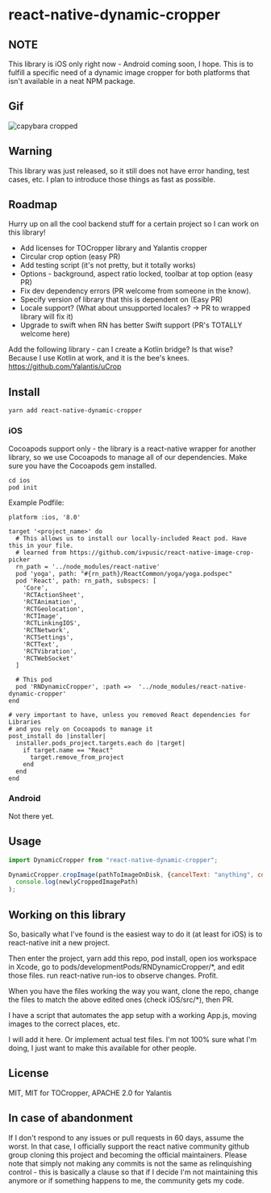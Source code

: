 # react-native-dynamic-cropper

## NOTE

This library is iOS only right now - Android coming soon, I hope. This is to fulfill a specific need of a dynamic image cropper for both platforms that isn't available in a neat NPM package.

## Gif
![capybara cropped](https://github.com/rob117/react-native-dynamic-cropper/blob/master/images/capybara.gif)

## Warning

This library was just released, so it still does not have error handing, test cases, etc. I plan to introduce those things as fast as possible.

## Roadmap

Hurry up on all the cool backend stuff for a certain project so I can work on this library!

* Add licenses for TOCropper library and Yalantis cropper
* Circular crop option (easy PR)
* Add testing script (it's not pretty, but it totally works)
* Options - background, aspect ratio locked, toolbar at top option (easy PR)
* Fix dev dependency errors (PR welcome from someone in the know).
* Specify version of library that this is dependent on (Easy PR)
* Locale support? (What about unsupported locales? -> PR to wrapped library will fix it)
* Upgrade to swift when RN has better Swift support (PR's TOTALLY welcome here)

Add the following library - can I create a Kotlin bridge? Is that wise? Because I use Kotlin at work, and it is the bee's knees.
https://github.com/Yalantis/uCrop

## Install

`yarn add react-native-dynamic-cropper`

### iOS

Cocoapods support only - the library is a react-native wrapper for another library, so we use Cocoapods to manage all of our dependencies. Make sure you have the Cocoapods gem installed.

```
cd ios
pod init
```

Example Podfile:

```
platform :ios, '8.0'

target '<project_name>' do
  # This allows us to install our locally-included React pod. Have this in your file.
  # learned from https://github.com/ivpusic/react-native-image-crop-picker
  rn_path = '../node_modules/react-native'
  pod 'yoga', path: "#{rn_path}/ReactCommon/yoga/yoga.podspec"
  pod 'React', path: rn_path, subspecs: [
    'Core',
    'RCTActionSheet',
    'RCTAnimation',
    'RCTGeolocation',
    'RCTImage',
    'RCTLinkingIOS',
    'RCTNetwork',
    'RCTSettings',
    'RCTText',
    'RCTVibration',
    'RCTWebSocket'
  ]

  # This pod
  pod 'RNDynamicCropper', :path =>  '../node_modules/react-native-dynamic-cropper'
end

# very important to have, unless you removed React dependencies for Libraries
# and you rely on Cocoapods to manage it
post_install do |installer|
  installer.pods_project.targets.each do |target|
    if target.name == "React"
      target.remove_from_project
    end
  end
end
```

### Android

Not there yet.

## Usage

```javascript
import DynamicCropper from "react-native-dynamic-cropper";

DynamicCropper.cropImage(pathToImageOnDisk, {cancelText: "anything", confirmText: "You can leave these blank", title: "also optional"}).then(newlyCroppedImagePath =>
  console.log(newlyCroppedImagePath)
);
```

## Working on this library

So, basically what I've found is the easiest way to do it (at least for iOS) is to react-native init a new project.

Then enter the project, yarn add this repo, pod install, open ios workspace in Xcode, go to pods/developmentPods/RNDynamicCropper/*, and edit those files. run react-native run-ios to observe changes. Profit.

When you have the files working the way you want, clone the repo, change the files to match the above edited ones (check iOS/src/*), then PR.

I have a script that automates the app setup with a working App.js, moving images to the correct places, etc.

I will add it here. Or implement actual test files. I'm not 100% sure what I'm doing, I just want to make this available for other people.

## License

MIT, MIT for TOCropper, APACHE 2.0 for Yalantis

## In case of abandonment

If I don't respond to any issues or pull requests in 60 days, assume the worst. In that case, I officially support the react native community github group cloning this project and becoming the official maintainers. Please note that simply not making any commits is not the same as relinquishing control - this is basically a clause so that if I decide I'm not maintaining this anymore or if something happens to me, the community gets my code.
